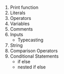 1. Print function
2. Literals
3. Operators
4. Variables
5. Comments
6. Inputs
    - Typecasting
7. String
8. Comparison Operators
9. Conditional Statements
    - if else
    - nested if else

